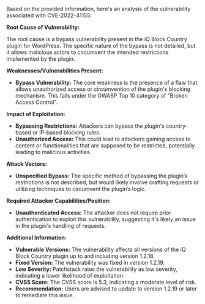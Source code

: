 Based on the provided information, here's an analysis of the vulnerability associated with CVE-2022-41155:

**Root Cause of Vulnerability:**

The root cause is a bypass vulnerability present in the iQ Block Country plugin for WordPress. The specific nature of the bypass is not detailed, but it allows malicious actors to circumvent the intended restrictions implemented by the plugin.

**Weaknesses/Vulnerabilities Present:**

-   **Bypass Vulnerability:** The core weakness is the presence of a flaw that allows unauthorized access or circumvention of the plugin's blocking mechanism. This falls under the OWASP Top 10 category of "Broken Access Control".

**Impact of Exploitation:**

-   **Bypassing Restrictions:** Attackers can bypass the plugin's country-based or IP-based blocking rules.
-   **Unauthorized Access:** This could lead to attackers gaining access to content or functionalities that are supposed to be restricted, potentially leading to malicious activities.

**Attack Vectors:**

-   **Unspecified Bypass:** The specific method of bypassing the plugin’s restrictions is not described, but would likely involve crafting requests or utilizing techniques to circumvent the plugin’s logic.

**Required Attacker Capabilities/Position:**

-   **Unauthenticated Access:** The attacker does not require prior authentication to exploit this vulnerability, suggesting it's likely an issue in the plugin's handling of requests.

**Additional Information:**

-   **Vulnerable Versions:** The vulnerability affects all versions of the iQ Block Country plugin up to and including version 1.2.18.
-   **Fixed Version:** The vulnerability was fixed in version 1.2.19.
-   **Low Severity:** Patchstack rates the vulnerability as low severity, indicating a lower likelihood of exploitation.
-   **CVSS Score:** The CVSS score is 5.3, indicating a moderate level of risk.
-   **Recommendation:** Users are advised to update to version 1.2.19 or later to remediate this issue.
